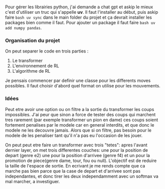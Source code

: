 ###

Pour gérer les librairies python, j'ai demande a chat gpt et askip le mieux c'est d'utiliser un truc qui s'appelle **uv**.
Il faut l'installer au début, puis askip faire ```bash uv sync``` dans le main folder du projet et ça devrait installer les packages bien comme il faut.
Pour ajouter un package il faut faire ```bash uv add numpy pandas```.

### Organisation du projet

On peut separer le code en trois parties :
1. Le transformer
2. L'environnement de RL
3. L'algorithme de RL

Je pensais commencer par definir une classe pour les differents moves possibles.
Il faut choisir d'abord quel format on utilise pour les mouvements.

### Idées

Peut etre avoir une option ou on filtre a la sortie du transformer les coups impossibles.
J'ai peur que sinon a force de tester des coups qui marchent tres rarement (par exemple transformer un pion en dame) ces coups soient fortement penalises par le modele car en general interdits, et que donc le modele ne les decouvre jamais. 
Alors que si on filtre, pas besoin pour le modele de les penaliser tant qu'il n'a pas eu l'occasion de les jouer.


On peut peut etre faire un transformer avec trois "tetes": apres l'avant dernier layer, on met trois differentes couches: une pour la position de depart (genre e2) une pour la position d'arrivee (genre f4) et un pour la promotion de piece(genre dame, tour, fou ou null). L'objectif est de reduire la taille de l'espace de sortie. En ecrivant je me rends compte que ca marche pas bien parce que la case de depart et d'arrivee sont pas independantes, et donc tirer les deux independamment avec un softmax va mal marcher, a investiguer.
